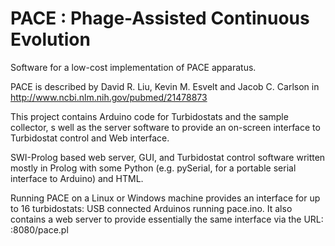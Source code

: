 PACE :  Phage-Assisted Continuous Evolution
====
Software for a low-cost implementation of  PACE apparatus.

PACE is described by David R. Liu, Kevin M. Esvelt and Jacob C. Carlson
in    http://www.ncbi.nlm.nih.gov/pubmed/21478873

This project contains Arduino code for Turbidostats and the sample collector,
s well as the server software to provide an on-screen interface to Turbidostat
control and Web interface.


SWI-Prolog based web server, GUI, and Turbidostat control software
written mostly in Prolog with some Python (e.g. pySerial, for a 
portable serial interface to Arduino) and HTML.

Running PACE on a Linux or Windows machine provides an interface
for up to 16 turbidostats: USB connected Arduinos running pace.ino.
It also contains a web server to provide essentially the same
interface via the URL:  <machine-name>:8080/pace.pl

